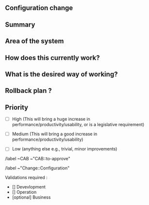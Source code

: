 ## Configuration change
<!-- Configuration change, to be approved by the CAB before applying. -->

<!-- Severity : choose one -->
<!-- /label ~"Severity::1-Critical" --> 
<!-- /label ~"Severity::2-Major" -->
<!-- /label ~"Severity::3-Moderate" -->
<!-- /label ~"Severity::4-Minor" -->
<!-- /label ~"Severity::5-Cosmetic" -->

## Summary
<!-- Outline the issue being faced, and why this needs to change !-->

## Area of the system
<!-- This might only be one part, but may involve multiple sections !-->

## How does this currently work?
<!-- the current process, and any associated business rules !-->

## What is the desired way of working?
<!-- after the change, what should the process be, and what should the business rules be !-->

## Rollback plan ?
<!-- describe how to rollback the change in case the expected change is not working -->

## Priority
<!-- Delete as appropriate. The priority and severity assigned may be different to this !-->
- [ ] High (This will bring a huge increase in performance/productivity/usability, or is a legislative requirement)
- [ ] Medium (This will bring a good increase in performance/productivity/usability)
- [ ] Low (anything else e.g., trivial, minor improvements)


<!-- METADATA for project management, please leave the following lines -->
<!-- Configuration change, to be approved by the CAB before applying. -->
<!-- labels for gitlab CAB issues Board -->
/label ~CAB ~"CAB::to-approve"
<!-- identify the kind of change -->
/label ~"Change::Configuration"

<!-- Validators : please fill with your gitlab user @handle -->
Validations required :
- [] Devevlopment
- [] Operation
- [optional] Business

<!-- METADATA - end -->
